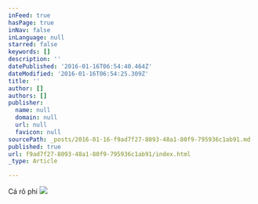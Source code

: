 ```yaml
---
inFeed: true
hasPage: true
inNav: false
inLanguage: null
starred: false
keywords: []
description: ''
datePublished: '2016-01-16T06:54:40.464Z'
dateModified: '2016-01-16T06:54:25.309Z'
title: ''
author: []
authors: []
publisher:
  name: null
  domain: null
  url: null
  favicon: null
sourcePath: _posts/2016-01-16-f9ad7f27-8093-48a1-80f9-795936c1ab91.md
published: true
url: f9ad7f27-8093-48a1-80f9-795936c1ab91/index.html
_type: Article

---
```

Cá rô phi
![](https://the-grid-user-content.s3-us-west-2.amazonaws.com/d9a89c13-57a1-4f7d-bb7f-5c48e3fef43b.jpg)